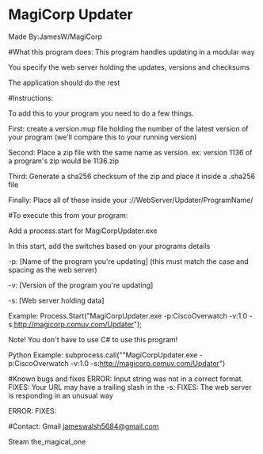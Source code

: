 # MagiCorp Updater
Made By:JamesW/MagiCorp

#What this program does: 
This program handles updating in a modular way

You specify the web server holding the updates, versions and checksums

The application should do the rest


#Instructions:

To add this to your program you need to do a few things.

First: create a version.mup file holding the number of the latest version of your program (we'll compare this to your running version)

Second: Place a zip file with the same name as version. ex: version 1136 of a program's zip would be 1136.zip 

Third: Generate a sha256 checksum of the zip and place it inside a <version>.sha256 file

Finally: Place all of these inside your ://WebServer/Updater/ProgramName/


#To execute this from your program: 

Add a process.start for MagiCorpUpdater.exe

In this start, add the switches based on your programs details

-p: [Name of the program you're updating] (this must match the case and spacing as the web server)

-v: [Version of the program you're updating]

-s: [Web server holding data]


Example: Process.Start("MagiCorpUpdater.exe -p:CiscoOverwatch -v:1.0 -s:http://magicorp.comuv.com/Updater");


Note! You don't have to use C# to use this program!


Python Example: subprocess.call(""MagiCorpUpdater.exe -p:CiscoOverwatch -v:1.0 -s:http://magicorp.comuv.com/Updater")


#Known bugs and fixes
ERROR: Input string was not in a correct format.
FIXES: Your URL may have a trailing slash in the -s:
FIXES: The web server is responding in an unusual way


ERROR: 
FIXES:

#Contact: 
Gmail
jameswalsh5684@gmail.com


Steam
the_magical_one
